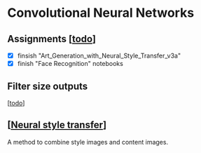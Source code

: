 # Convolutional Neural Networks

## Assignments [[todo]]

* [x] finsish "Art_Generation_with_Neural_Style_Transfer_v3a"
* [x] finish "Face Recognition" notebooks

## Filter size outputs

[[todo]]

## [[Neural style transfer]]

A method to combine style images and content images.

[//begin]: # "Autogenerated link references for markdown compatibility"
[todo]: todo "Todo"
[Neural style transfer]: neural-style-transfer "Neural Style Transfer"
[//end]: # "Autogenerated link references"
